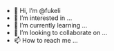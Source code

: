 - 👋 Hi, I’m @fukeli
- 👀 I’m interested in ...
- 🌱 I’m currently learning ...
- 💞️ I’m looking to collaborate on ...
- 📫 How to reach me ...

<!---
fukeli/fukeli is a ✨ special ✨ repository because its `README.md` (this file) appears on your GitHub profile.
You can click the Preview link to take a look at your changes.
--->
